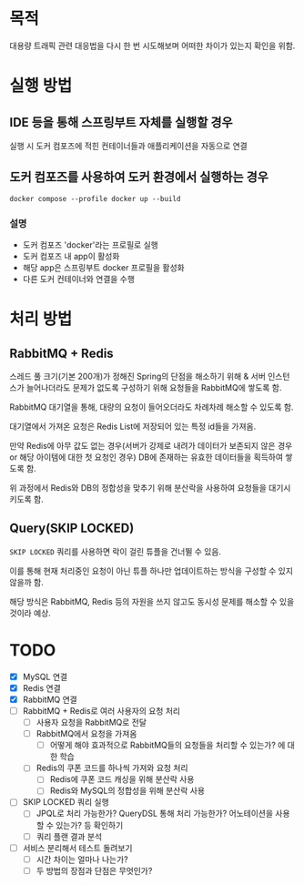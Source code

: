 # 목적

대용량 트래픽 관련 대응법을 다시 한 번 시도해보며 어떠한 차이가 있는지 확인을 위함.

# 실행 방법

## IDE 등을 통해 스프링부트 자체를 실행할 경우

실행 시 도커 컴포즈에 적힌 컨테이너들과 애플리케이션을 자동으로 연결

## 도커 컴포즈를 사용하여 도커 환경에서 실행하는 경우

`docker compose --profile docker up --build`

### 설명

- 도커 컴포즈 'docker'라는 프로필로 실행
- 도커 컴포즈 내 app이 활성화
- 해당 app은 스프링부트 docker 프로필을 활성화
- 다른 도커 컨테이너와 연결을 수행

# 처리 방법

## RabbitMQ + Redis

스레드 풀 크기(기본 200개)가 정해진 Spring의 단점을 해소하기 위해 & 서버 인스턴스가 늘어나더라도 문제가 없도록 구성하기 위해 요청들을 RabbitMQ에 쌓도록 함.

RabbitMQ 대기열을 통해, 대량의 요청이 들어오더라도 차례차례 해소할 수 있도록 함.

대기열에서 가져온 요청은 Redis List에 저장되어 있는 특정 id들을 가져옴.

만약 Redis에 아무 값도 없는 경우(서버가 강제로 내려가 데이터가 보존되지 않은 경우 or 해당 아이템에 대한 첫 요청인 경우) DB에 존재하는 유효한 데이터들을 획득하여 쌓도록 함.

위 과정에서 Redis와 DB의 정합성을 맞추기 위해 분산락을 사용하여 요청들을 대기시키도록 함.

## Query(SKIP LOCKED)

`SKIP LOCKED` 쿼리를 사용하면 락이 걸린 튜플을 건너뛸 수 있음.

이를 통해 현재 처리중인 요청이 아닌 튜플 하나만 업데이트하는 방식을 구성할 수 있지 않을까 함.

해당 방식은 RabbitMQ, Redis 등의 자원을 쓰지 않고도 동시성 문제를 해소할 수 있을 것이라 예상.

# TODO

- [x] MySQL 연결
- [x] Redis 연결
- [x] RabbitMQ 연결
- [ ] RabbitMQ + Redis로 여러 사용자의 요청 처리
  - [ ] 사용자 요청을 RabbitMQ로 전달
  - [ ] RabbitMQ에서 요청을 가져옴
    - [ ] 어떻게 해야 효과적으로 RabbitMQ들의 요청들을 처리할 수 있는가? 에 대한 학습
  - [ ] Redis의 쿠폰 코드를 하나씩 가져와 요청 처리
    - [ ] Redis에 쿠폰 코드 캐싱을 위해 분산락 사용
    - [ ] Redis와 MySQL의 정합성을 위해 분산락 사용
- [ ] SKIP LOCKED 쿼리 실행
  - [ ] JPQL로 처리 가능한가? QueryDSL 통해 처리 가능한가? 어노테이션을 사용할 수 있는가? 등 확인하기
  - [ ] 쿼리 플랜 결과 분석
- [ ] 서비스 분리해서 테스트 돌려보기
  - [ ] 시간 차이는 얼마나 나는가?
  - [ ] 두 방법의 장점과 단점은 무엇인가?
